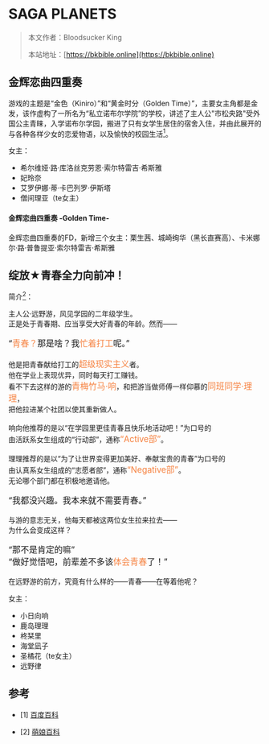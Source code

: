 # SAGA PLANETS

> 本文作者：Bloodsucker King
>
> 本站地址：[https://bkbible.online](https://bkbible.online)


## 金辉恋曲四重奏
游戏的主题是“金色（Kiniro）”和“黄金时分（Golden Time）”，主要女主角都是金发，该作虚构了一所名为“私立诺布尔学院”的学校，讲述了主人公"市松央路"受外国公主青睐，入学诺布尔学园，搬进了只有女学生居住的宿舍入住，并由此展开的与各种各样少女的恋爱物语，以及愉快的校园生活[<sup>1</sup>](#refer-anchor-1)。

女主：
- 希尔维娅·路·库洛丝克劳恩·索尔特雷吉·希斯雅
- 妃玲奈
- 艾罗伊娜·蒂·卡巴列罗·伊斯塔
- 僧间理亚（te女主）

#### 金辉恋曲四重奏 -Golden Time-
金辉恋曲四重奏的FD，新增三个女主：栗生茜、城崎绚华（黑长直赛高）、卡米娜尔·路·普鲁提亚·索尔特雷吉·希斯雅

## 绽放★青春全力向前冲！
简介[<sup>2</sup>](#refer-anchor-3)：
<p>主人公·远野游，风见学园的二年级学生。<br>
正是处于青春期、应当享受大好青春的年龄。然而——<br>
<br>
<span style="font-size:120%">“<span style="color:#F68240;">青春？</span>那是啥？我<span style="color:#F68240;">忙着打工</span>呢。”</span><br>
<br>
他是把青春献给打工的<span style="font-size:120%; color:#F68240">超级现实主义</span>者。<br>
他在学业上表现优异，同时每天打工赚钱。<br>
看不下去这样的游的<span style="font-size:120%; color:#F68240">青梅竹马·响</span>，和把游当做师傅一样仰慕的<span style="font-size:120%; color:#F68240">同班同学·理理</span>，<br>
把他拉进某个社团以使其重新做人。<br>
<br>
响向他推荐的是以“在学园里更佳青春且快乐地活动吧！”为口号的<br>
由活跃系女生组成的“行动部”，通称<span style="font-size:120%; color:#F68240">“Active部”</span>。<br>
<br>
理理推荐的是以“为了让世界变得更加美好、奉献宝贵的青春”为口号的<br>
由认真系女生组成的“志愿者部”，通称<span style="font-size:120%; color:#F68240">“Negative部”</span>。<br>
无论哪个部门都在积极地邀请他。<br>
<br>
<big>“我都没兴趣。我本来就不需要青春。”</big><br>
<br>
与游的意志无关，他每天都被这两位女生拉来拉去——<br>
为什么会变成这样？<br>
<br>
<big>“那不是肯定的嘛”</big><br>
<big>“做好觉悟吧，前辈差不多该<span style="color:#F68240;">体会青春</span>了！”</big><br>
<br>
在远野游的前方，究竟有什么样的——青春——在等着他呢？
</p>


女主：
- 小日向响
- 鹿岛理理
- 柊栞里
- 海堂凪子
- 圣橘花（te女主）
- 远野律



## 参考
<div id="refer-anchor-1"></div>

- [1] [百度百科](https://baike.baidu.com/item/%E9%87%91%E8%BE%89%E6%81%8B%E6%9B%B2%E5%9B%9B%E9%87%8D%E5%A5%8F)

<div id="refer-anchor-2"></div>

- [2] [萌娘百科](https://mzh.moegirl.org.cn/%E7%BB%BD%E6%94%BE%E9%9D%92%E6%98%A5%E5%85%A8%E5%8A%9B%E5%90%91%E5%89%8D%E5%86%B2%EF%BC%81)